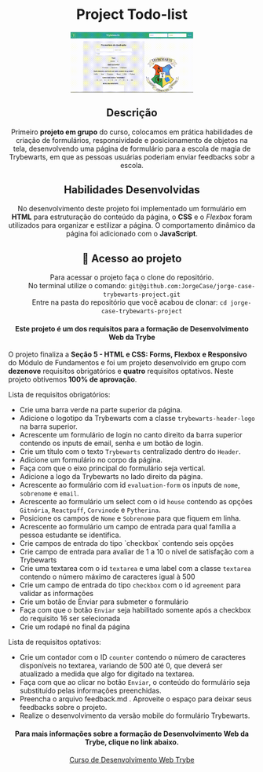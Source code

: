 <body>
  <h1 align="center">Project Todo-list</h1>
  <div align="center">
    <img src="trybewarts.gif" alt="Imagem da aplicação" align="center" width=250px>
  </div>
  <h2 align="center">Descrição</h2>
  <p align="center">Primeiro <b>projeto em grupo</b> do curso, colocamos em prática habilidades de criação de formulários, responsividade e posicionamento de objetos na tela, desenvolvendo uma página de formulário para a escola de magia de Trybewarts, em que as pessoas usuárias poderiam enviar feedbacks sobr a escola.</p>

  <h2 align="center">Habilidades Desenvolvidas</h2>
  <p align="center">No desenvolvimento deste projeto foi implementado um formulário em <b>HTML</b> para estruturação do conteúdo da página, o <b>CSS</b> e o <i>Flexbox</i> foram utilizados para organizar e estilizar a página. O comportamento dinâmico da página foi adicionado com o <b>JavaScript</b>.

  <h2 align="center">📁 Acesso ao projeto</h2>
  <div align="center">
    <dl>
        <dt>Para acessar o projeto faça o clone do repositório.</dt>
        <dd>No terminal utilize o comando: <code>git@github.com:JorgeCase/jorge-case-trybewarts-project.git</code></dd>
        <dd>Entre na pasta do repositório que você acabou de clonar: <code>cd jorge-case-trybewarts-project</code></dd>
    </dl>
  </div>
  <h4 align="center">Este projeto é um dos requisitos para a formação de Desenvolvimento Web da Trybe</h4>
  <p>O projeto finaliza a <b>Seção 5 - HTML e CSS: Forms, Flexbox e Responsivo</b> do Módulo de Fundamentos e foi um projeto desenvolvido em grupo com <b>dezenove</b> requisitos obrigatórios e <b>quatro</b> requisitos optativos. Neste projeto obtivemos <b>100% de aprovação</b>.</p>
    <p>Lista de requisitos obrigatórios:</p>
  <ul>
    <li>Crie uma barra verde na parte superior da página.</li>
    <li>Adicione o logotipo da Trybewarts com a classe <code>trybewarts-header-logo</code> na barra superior.</li>
    <li>Acrescente um formulário de login no canto direito da barra superior contendo os inputs de email, senha e um botão de login.</li>
    <li>Crie um título com o texto <code>Trybewarts</code> centralizado dentro do <code>Header</code>.</li>
    <li>Adicione um formulário no corpo da página.</li>
    <li>Faça com que o eixo principal do formulário seja vertical.</li>
    <li>Adicione a logo da Trybewarts no lado direito da página.</li>
    <li>Acrescente ao formulário com id <code>evaluation-form</code> os inputs de <code>nome</code>, <code>sobrenome</code> e <code>email</code>.</li>
    <li>Acrescente ao formulário um select com o id <code>house</code> contendo as opções <code>Gitnória</code>, <code>Reactpuff</code>, <code>Corvinode</code> e <code>Pytherina</code>.</li>
    <li>Posicione os campos de <code>Nome</code> e <code>Sobrenome</code> para que fiquem em linha.</li>
    <li>Acrescente ao formulário um campo de entrada para qual família a pessoa estudante se identifica.</li>
    <li>Crie campos de entrada do tipo `checkbox` contendo seis opções</li>
    <li>Crie campo de entrada para avaliar de 1 a 10 o nível de satisfação com a Trybewarts</li>
    <li>Crie uma textarea com o id <code>textarea</code> e uma label com a classe <code>textarea</code> contendo o número máximo de caracteres igual à 500</li>
    <li>Crie um campo de entrada do tipo <code>checkbox</code> com o id <code>agreement</code> para validar as informações</li>
    <li>Crie um botão de Enviar para submeter o formulário</li>
    <li>Faça com que o botão <code>Enviar</code> seja habilitado somente após a checkbox do requisito 16 ser selecionada</li>
    <li>Crie um rodapé no final da página</li> 
  </ul>
  <p>Lista de requisitos optativos:</p>
  <ul>
    <li>Crie um contador com o ID <code>counter</code> contendo o número de caracteres disponíveis no textarea, variando de 500 até 0, que deverá ser atualizado a medida que algo for digitado na textarea.</li>
    <li>Faça com que ao clicar no botão <code>Enviar</code>, o conteúdo do formulário seja substituído pelas informações preenchidas.</li>
    <li>Preencha o arquivo feedback.md . Aproveite o espaço para deixar seus feedbacks sobre o projeto.</li>
    <li>Realize o desenvolvimento da versão mobile do formulário Trybewarts.</li>
  </ul>

  <div align="center">
    <h4 align="center">Para mais informações sobre a formação de Desenvolvimento Web da Trybe, clique no link abaixo.</h4>
    <a href='https://www.betrybe.com/'>Curso de Desenvolvimento Web Trybe</a>
  </div>
</body>
